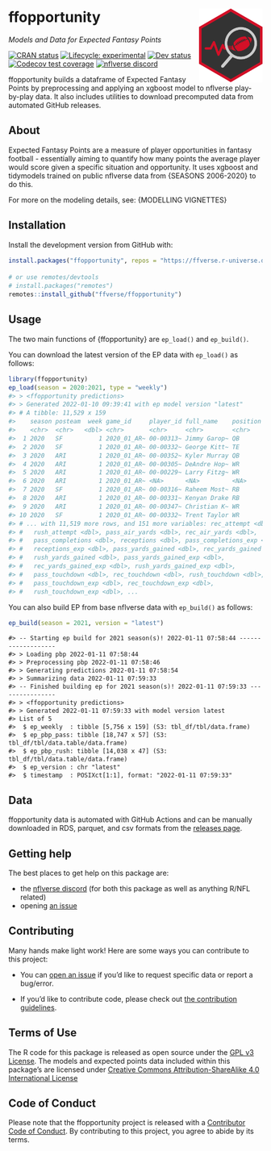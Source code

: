 
<!-- README.md is generated from README.Rmd. Please edit that file -->

# ffopportunity <a href='https://ffopportunity.ffverse.com'><img src='man/figures/logo.svg' align="right" width="25%" min-width="120px"/></a>

*Models and Data for Expected Fantasy Points*

<!-- badges: start -->

[![CRAN
status](https://img.shields.io/cran/v/ffopportunity?style=flat-square&logo=R&label=CRAN)](https://CRAN.R-project.org/package=ffopportunity)
[![Lifecycle:
experimental](https://img.shields.io/badge/lifecycle-experimental-orange.svg?style=flat-square)](https://lifecycle.r-lib.org/articles/stages.html#experimental)
[![Dev
status](https://img.shields.io/github/r-package/v/ffverse/ffopportunity/main?label=dev&style=flat-square&logo=github)](https://ffopportunity.ffverse.com/)
[![Codecov test
coverage](https://img.shields.io/codecov/c/github/ffverse/ffopportunity?label=codecov&style=flat-square&logo=codecov)](https://app.codecov.io/gh/ffverse/ffopportunity?branch=main)
[![nflverse
discord](https://img.shields.io/discord/789805604076126219?color=7289da&label=nflverse%20discord&logo=discord&logoColor=fff&style=flat-square)](https://discord.com/invite/5Er2FBnnQa)
<!-- badges: end -->

ffopportunity builds a dataframe of Expected Fantasy Points by
preprocessing and applying an xgboost model to nflverse play-by-play
data. It also includes utilities to download precomputed data from
automated GitHub releases.

## About

Expected Fantasy Points are a measure of player opportunities in fantasy
football - essentially aiming to quantify how many points the average
player would score given a specific situation and opportunity. It uses
xgboost and tidymodels trained on public nflverse data from {SEASONS
2006-2020} to do this.

For more on the modeling details, see: {MODELLING VIGNETTES}

## Installation

<!--Install the stable version from CRAN with:

```r
install.packages("ffopportunity")
```
-->

Install the development version from GitHub with:

``` r
install.packages("ffopportunity", repos = "https://ffverse.r-universe.dev")

# or use remotes/devtools
# install.packages("remotes")
remotes::install_github("ffverse/ffopportunity")
```

## Usage

The two main functions of {ffopportunity} are `ep_load()` and
`ep_build()`.

You can download the latest version of the EP data with `ep_load()` as
follows:

``` r
library(ffopportunity)
ep_load(season = 2020:2021, type = "weekly")
#> > <ffopportunity predictions>
#> > Generated 2022-01-10 09:39:41 with ep model version "latest"
#> # A tibble: 11,529 x 159
#>    season posteam  week game_id     player_id full_name    position pass_attempt
#>    <chr>  <chr>   <dbl> <chr>       <chr>     <chr>        <chr>           <dbl>
#>  1 2020   SF          1 2020_01_AR~ 00-00313~ Jimmy Garop~ QB                 33
#>  2 2020   SF          1 2020_01_AR~ 00-00332~ George Kitt~ TE                  0
#>  3 2020   ARI         1 2020_01_AR~ 00-00352~ Kyler Murray QB                 39
#>  4 2020   ARI         1 2020_01_AR~ 00-00305~ DeAndre Hop~ WR                  0
#>  5 2020   ARI         1 2020_01_AR~ 00-00229~ Larry Fitzg~ WR                  0
#>  6 2020   ARI         1 2020_01_AR~ <NA>      <NA>         <NA>                0
#>  7 2020   SF          1 2020_01_AR~ 00-00316~ Raheem Most~ RB                  0
#>  8 2020   ARI         1 2020_01_AR~ 00-00331~ Kenyan Drake RB                  0
#>  9 2020   ARI         1 2020_01_AR~ 00-00347~ Christian K~ WR                  0
#> 10 2020   SF          1 2020_01_AR~ 00-00332~ Trent Taylor WR                  0
#> # ... with 11,519 more rows, and 151 more variables: rec_attempt <dbl>,
#> #   rush_attempt <dbl>, pass_air_yards <dbl>, rec_air_yards <dbl>,
#> #   pass_completions <dbl>, receptions <dbl>, pass_completions_exp <dbl>,
#> #   receptions_exp <dbl>, pass_yards_gained <dbl>, rec_yards_gained <dbl>,
#> #   rush_yards_gained <dbl>, pass_yards_gained_exp <dbl>,
#> #   rec_yards_gained_exp <dbl>, rush_yards_gained_exp <dbl>,
#> #   pass_touchdown <dbl>, rec_touchdown <dbl>, rush_touchdown <dbl>,
#> #   pass_touchdown_exp <dbl>, rec_touchdown_exp <dbl>,
#> #   rush_touchdown_exp <dbl>, ...
```

You can also build EP from base nflverse data with `ep_build()` as
follows:

``` r
ep_build(season = 2021, version = "latest")
```

    #> -- Starting ep build for 2021 season(s)! 2022-01-11 07:58:44 -------------------
    #> > Loading pbp 2022-01-11 07:58:44
    #> > Preprocessing pbp 2022-01-11 07:58:46
    #> > Generating predictions 2022-01-11 07:58:54
    #> > Summarizing data 2022-01-11 07:59:33
    #> -- Finished building ep for 2021 season(s)! 2022-01-11 07:59:33 ----------------
    #> > <ffopportunity predictions>
    #> > Generated 2022-01-11 07:59:33 with model version latest
    #> List of 5
    #>  $ ep_weekly  : tibble [5,756 x 159] (S3: tbl_df/tbl/data.frame)
    #>  $ ep_pbp_pass: tibble [18,747 x 57] (S3: tbl_df/tbl/data.table/data.frame)
    #>  $ ep_pbp_rush: tibble [14,038 x 47] (S3: tbl_df/tbl/data.table/data.frame)
    #>  $ ep_version : chr "latest"
    #>  $ timestamp  : POSIXct[1:1], format: "2022-01-11 07:59:33"

## Data

ffopportunity data is automated with GitHub Actions and can be manually
downloaded in RDS, parquet, and csv formats from the [releases
page](https://github.com/ffverse/ffopportunity/releases).

## Getting help

The best places to get help on this package are:

-   the [nflverse discord](https://discord.com/invite/5Er2FBnnQa) (for
    both this package as well as anything R/NFL related)
-   opening [an
    issue](https://github.com/ffverse/ffopportunity/issues/new/choose)

## Contributing

Many hands make light work! Here are some ways you can contribute to
this project:

-   You can [open an
    issue](https://github.com/ffverse/ffopportunity/issues/new/choose)
    if you’d like to request specific data or report a bug/error.

-   If you’d like to contribute code, please check out [the contribution
    guidelines](https://ffopportunity.ffverse.com/CONTRIBUTING.html).

## Terms of Use

The R code for this package is released as open source under the [GPL v3
License](https://ffopportunity.ffverse.com/LICENSE.html). The models and
expected points data included within this package’s are licensed under
[Creative Commons Attribution-ShareAlike 4.0 International
License](https://creativecommons.org/licenses/by-sa/4.0/)

## Code of Conduct

Please note that the ffopportunity project is released with a
[Contributor Code of
Conduct](https://contributor-covenant.org/version/2/0/CODE_OF_CONDUCT.html).
By contributing to this project, you agree to abide by its terms.
